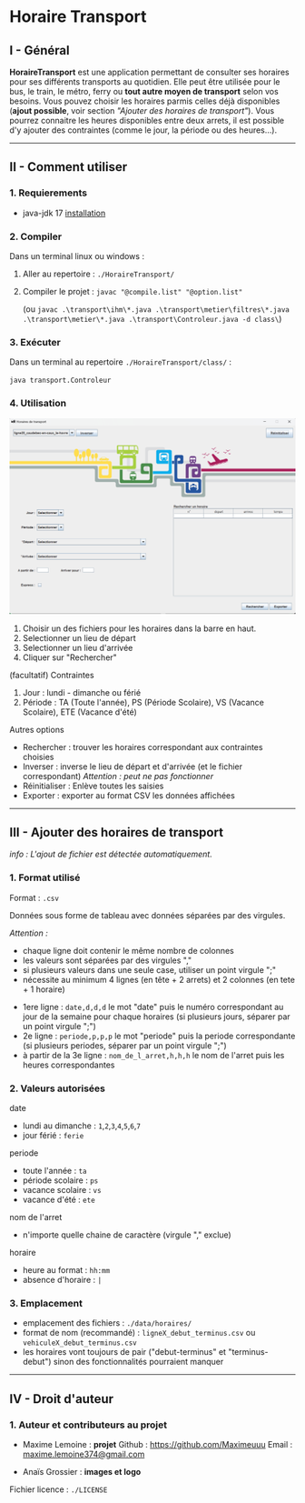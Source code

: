 # Horaire Transport

## I - Général

**HoraireTransport** est une application permettant de consulter ses horaires pour ses différents transports au quotidien.
Elle peut être utilisée pour le bus, le train, le métro, ferry ou **tout autre moyen de transport** selon vos besoins.
Vous pouvez choisir les horaires parmis celles déjà disponibles (**ajout possible**, voir section *"Ajouter des horaires de transport"*).
Vous pourrez connaitre les heures disponibles entre deux arrets, il est possible d'y ajouter des contraintes (comme le jour, la période ou des heures...).

* * *

## II - Comment utiliser

### 1. Requierements

* java-jdk 17 [installation](...)

### 2. Compiler

Dans un terminal linux ou windows :

1. Aller au repertoire : ``./HoraireTransport/``
2. Compiler le projet : ``javac "@compile.list" "@option.list"``

	(ou ``javac .\transport\ihm\*.java .\transport\metier\filtres\*.java .\transport\metier\*.java .\transport\Controleur.java -d class\``)

### 3. Exécuter

Dans un terminal au repertoire ``./HoraireTransport/class/`` :

``java transport.Controleur``

### 4. Utilisation

![lancement](doc/images/lancement.png)

1. Choisir un des fichiers pour les horaires dans la barre en haut.
2. Selectionner un lieu de départ
3. Selectionner un lieu d'arrivée
4. Cliquer sur "Rechercher"

(facultatif) Contraintes
1. Jour : lundi - dimanche ou férié
2. Période : TA (Toute l'année), PS (Période Scolaire), VS (Vacance Scolaire), ETE (Vacance d'été)

Autres options
* Rechercher : trouver les horaires correspondant aux contraintes choisies
* Inverser : inverse le lieu de départ et d'arrivée (et le fichier correspondant) *Attention : peut ne pas fonctionner*
* Réinitialiser : Enlève toutes les saisies
* Exporter : exporter au format CSV les données affichées

* * *

## III - Ajouter des horaires de transport

*info : L'ajout de fichier est détectée automatiquement.*

### 1. Format utilisé

Format : ``.csv``

Données sous forme de tableau avec données séparées par des virgules.

*Attention :*
- chaque ligne doit contenir le même nombre de colonnes
- les valeurs sont séparées par des virgules ","
- si plusieurs valeurs dans une seule case, utiliser un point virgule ";"
- nécessite au minimum 4 lignes (en tête + 2 arrets) et 2 colonnes (en tete + 1 horaire)


* 1ere ligne : ``date,d,d,d``
	le mot "date" puis le numéro correspondant au jour de la semaine pour chaque horaires (si plusieurs jours, séparer par un point virgule ";")
* 2e ligne : ``periode,p,p,p``
	le mot "periode" puis la periode correspondante (si plusieurs periodes, séparer par un point virgule ";")
* à partir de la 3e ligne : ``nom_de_l_arret,h,h,h``
	le nom de l'arret puis les heures correspondantes

### 2. Valeurs autorisées

date
* lundi au dimanche : ``1``,``2``,``3``,``4``,``5``,``6``,``7``
* jour férié : ``ferie``

periode
* toute l'année : ``ta``
* période scolaire : ``ps``
* vacance scolaire : ``vs``
* vacance d'été : ``ete``

nom de l'arret
* n'importe quelle chaine de caractère (virgule "," exclue)

horaire
* heure au format : ``hh:mm``
* absence d'horaire : ``|``

### 3. Emplacement

* emplacement des fichiers : ``./data/horaires/``
* format de nom (recommandé) : ``ligneX_debut_terminus.csv`` ou ``vehiculeX_debut_terminus.csv``
* les horaires vont toujours de pair ("debut-terminus" et "terminus-debut") sinon des fonctionnalités pourraient manquer

* * *

## IV - Droit d'auteur

### 1. Auteur et contributeurs au projet

- Maxime Lemoine : **projet**
	Github : https://github.com/Maximeuuu
	Email  : maxime.lemoine374@gmail.com

- Anaïs Grossier : **images et logo**

Fichier licence : ``./LICENSE``
